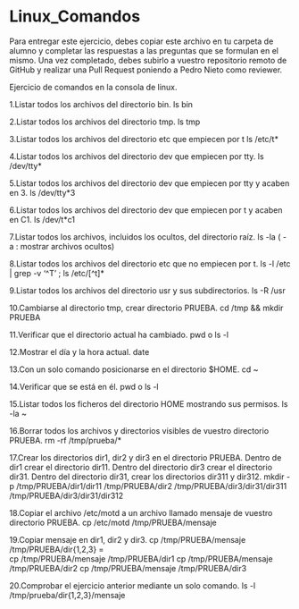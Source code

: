 # Linux_Comandos

Para entregar este ejercicio, debes copiar este archivo en tu carpeta de alumno y completar las respuestas a las preguntas que se formulan en el mismo.
Una vez completado, debes subirlo a vuestro repositorio remoto de GitHub y realizar una Pull Request poniendo a Pedro Nieto como reviewer.


Ejercicio de comandos en la consola de linux.

  1.Listar todos los archivos del directorio bin. 
  	ls  bin
    
     
  2.Listar todos los archivos del directorio tmp.
  ls tmp
  
    
    
  3.Listar todos los archivos del directorio etc que empiecen por t 
  ls /etc/t*
    
    
  
  4.Listar todos los archivos del directorio dev que empiecen por tty.
  	ls /dev/tty*
    
    
    
  5.Listar todos los archivos del directorio dev que empiecen por tty y acaben en 3.
  	ls /dev/tty*3
    
    
    
  6.Listar todos los archivos del directorio dev que empiecen por t y acaben en C1.
  	ls /dev/t*c1
    
    

  7.Listar todos los archivos, incluidos los ocultos, del directorio raíz.
    	ls -la    ( -a : mostrar archivos ocultos)
    
    
  8.Listar todos los archivos del directorio etc que no empiecen por t.
  	ls -l /etc | grep -v  ‘^T’    ;     ls /etc/[^t]*
    
    

  9.Listar todos los archivos del directorio usr y sus subdirectorios.
    	ls -R /usr
    

  10.Cambiarse al directorio tmp, crear directorio PRUEBA.
  cd /tmp    &&   mkdir PRUEBA
    
    

  11.Verificar que el directorio actual ha cambiado.
  pwd  o   ls -l
    
    

  12.Mostrar el día y la hora actual.
  date
    
    

  13.Con un solo comando posicionarse en el directorio $HOME.
  cd ~
    
    
 
  14.Verificar que se está en él.
  pwd   o ls -l
    
    

  15.Listar todos los ficheros del directorio HOME mostrando sus permisos.
  	ls -la ~ 
    
    

  16.Borrar todos los archivos y directorios visibles de vuestro directorio PRUEBA.
  rm -rf /tmp/prueba/* 
    
    

  17.Crear los directorios dir1, dir2 y dir3 en el directorio PRUEBA. Dentro de dir1 crear el directorio dir11. Dentro del directorio 
  dir3 crear el directorio dir31. Dentro del directorio dir31, crear los directorios dir311 y dir312.
  	mkdir -p /tmp/PRUEBA/dir1/dir11 /tmp/PRUEBA/dir2 /tmp/PRUEBA/dir3/dir31/dir311 /tmp/PRUEBA/dir3/dir31/dir312
    
    
    
  18.Copiar el archivo /etc/motd a un archivo llamado mensaje de vuestro directorio PRUEBA.
  	cp /etc/motd /tmp/PRUEBA/mensaje
    
    

  19.Copiar mensaje en dir1, dir2 y dir3.
	cp /tmp/PRUEBA/mensaje /tmp/PRUEBA/dir{1,2,3}   =  
  cp /tmp/PRUEBA/mensaje /tmp/PRUEBA/dir1
  cp /tmp/PRUEBA/mensaje /tmp/PRUEBA/dir2
  cp /tmp/PRUEBA/mensaje /tmp/PRUEBA/dir3

    
    
    
  20.Comprobar el ejercicio anterior mediante un solo comando.
  	ls -l /tmp/prueba/dir{1,2,3}/mensaje
    

    
   
